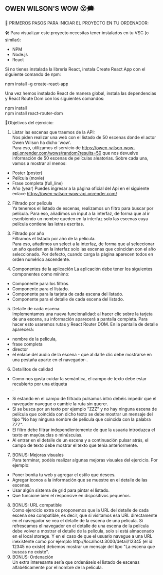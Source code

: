 ## OWEN WILSON'S WOW 😮🗯️

🚀 PRIMEROS PASOS PARA INICIAR EL PROYECTO EN TU ORDENADOR:

🛠️ Para visualizar este proyecto necesitas tener instalados en tu VSC (o similar):  
- NPM
- Node.js
- React

Si no tienes instalada la librería React, instala Create React App con el siguiente comando de npm:

npm install -g create-react-app

Una vez hemos instalado React de manera global, instala las dependencias y React Route Dom con los siguientes comandos:

npm install  
npm install react-router-dom

📌Objetivos del ejercicio:  
1. Listar las escenas que traemos de la API:  
Nos piden realizar una web con el listado de 50 escenas donde el actor Owen Wilson ha dicho 'wow'.  
Para eso, utilizamos el servicio de https://owen-wilson-wow-api.onrender.com/wows/random?results=50 que nos devuelve información de 50 escenas de películas aleatorias. Sobre cada una, vamos a mostrar al menos:  
- Poster (poster)
- Película (movie)
- Frase completa (full_line)
- Año (year)
Puedes ingresar a la página oficial del Api en el siguiente enlace https://owen-wilson-wow-api.onrender.com/

2. Filtrado por película  
Ya tenemos el listado de escenas, realizamos un filtro para buscar por película.  Para eso, añadimos un input a la interfaz, de forma que al ir escribiendo un nombre queden en la interfaz solo las escenas cuya película contiene las letras escritas.

3. Filtrado por año  
Filtramos el listado por año de la película.  
Para eso, añadimos un select a la interfaz, de forma que al seleccionar un año queden en la interfaz solo las escenas que coincidan con el año seleccionado.
Por defecto, cuando carga la página aparecen todos en orden numérico ascendente.

4. Componentes de la aplicación
La aplicación debe tener los siguientes componentes como mínimo:
- Componente para los filtros.
- Componente para el listado.
- Componente para la tarjeta de cada escena del listado.
- Componente para el detalle de cada escena del listado.

5. Detalle de cada escena  
Implementamos una nueva funcionalidad: al hacer clic sobre la tarjeta de una escena, su información aparecerá a pantalla completa. Para hacer esto usaremos rutas y React Router DOM. En la pantalla de detalle aparecerá:
- nombre de la película,
- frase completa
- director
- el enlace del audio de la escena - que al darle clic debe mostrarse en una pestaña aparte en el navegador-.

6. Detallitos de calidad
- Como nos gusta cuidar la semántica, el campo de texto debe estar recubierto por una etiqueta <form />.
- Si estando en el campo de filtrado pulsamos intro debéis impedir que el navegador navegue o cambie la ruta sin querer.
- Si se busca por un texto por ejemplo "ZZZ" y no hay ninguna escena de película que coincida con dicho texto se debe mostrar un mensaje del tipo "No hay ninguna nombre de película que coincida con la palabra ZZZ".
- El filtro debe filtrar independientemente de que la usuaria introduzca el texto en mayúsuclas o minúsculas.
- Al entrar en el detalle de un escena y a continuación pulsar atrás, el campo de texto debe mostrar el texto que tenía anteriormente.
7. BONUS: Mejoras visuales  
Para terminar, podéis realizar algunas mejoras visuales del ejercicio. Por ejemplo:
- Poner bonita tu web y agregar el estilo que desees.
- Agregar iconos a la información que se muestre en el detalle de las escenas.
- Usar algún sistema de grid para pintar el listado.
- Que funcione bien el responsive en dispositivos pequeños.
8. BONUS: URL compatible    
Como ejercicio extra os proponemos que la URL del detalle de cada escena sea compatible, es decir, que si visitamos esa URL directamente en el navegador se vea el detalle de la escena de una película.
Si refrescamos el navegador en el detalle de una escena de la película debe volver a mostrar el detalle de la película, solo si está almacenado en el local storage.
Y en el caso de que el usuario navegue a una URL inexistente como por ejemplo
http://localhost:3000/detail/12345 (el id 12345 no existe) debemos mostrar un mensaje del tipo "La escena que buscas no existe".
9. BONUS: Ordenación  
Un extra interesante sería que ordenáseis el listado de escenas alfabéticamente por el nombre de la película.


